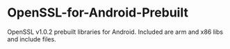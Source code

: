 # OpenSSL-for-Android-Prebuilt

OpenSSL v1.0.2 prebuilt libraries for Android. Included are arm and x86 libs and include files.
